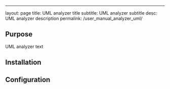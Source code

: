 ---
layout: page
title: UML analyzer title
subtitle: UML analyzer subtitle
desc: UML analyzer description
permalink: /user_manual_analyzer_uml/

## Purpose
UML analyzer text 

## Installation

## Configuration